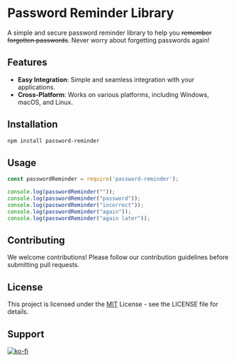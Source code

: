 # Password Reminder Library
A simple and secure password reminder library to help you ~~remember forgotten passwords~~. Never worry about forgetting passwords again!

## Features

- **Easy Integration**: Simple and seamless integration with your applications.
- **Cross-Platform**: Works on various platforms, including Windows, macOS, and Linux.

## Installation

```bash
npm install password-reminder
```

## Usage
```javascript
const passwordReminder = require('password-reminder');

console.log(passwordReminder(""));
console.log(passwordReminder("password"));
console.log(passwordReminder("incorrect"));
console.log(passwordReminder("again"));
console.log(passwordReminder("again later"));
```

## Contributing
We welcome contributions! Please follow our contribution guidelines before submitting pull requests.

## License
This project is licensed under the [MIT](https://github.com/kikuKeii/password-reminder/blob/main/LICENSE) License - see the LICENSE file for details.

## Support
[![ko-fi](https://ko-fi.com/img/githubbutton_sm.svg)](https://ko-fi.com/X8X031K5P)